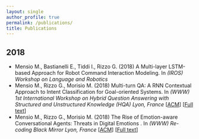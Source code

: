 ```yaml
---
layout: single
author_profile: true
permalink: /publications/
title: Publications
---
```


## 2018

- Mensio M., Bastianelli E., Tiddi I., Rizzo G. (2018) A Multi-layer LSTM-based Approach for Robot Command Interaction Modeling. In *(IROS) Workshop on Language and Robotics*
- Mensio M., Rizzo G., Morisio M. (2018) Multi-turn QA: A RNN Contextual Approach to Intent Classification for Goal-oriented Systems. In *(WWW) 1st International Workshop on Hybrid Question Answering with Structured and Unstructured Knowledge (HQA) Lyon, France* [[ACM](https://dl.acm.org/citation.cfm?id=3191539)] [[Full text](https://www.researchgate.net/publication/324629724_Multi-turn_QA_A_RNN_Contextual_Approach_to_Intent_Classification_for_Goal-oriented_Systems)]
- Mensio M., Rizzo G., Morisio M. (2018) The Rise of Emotion-aware Conversational Agents: Threats in Digital Emotions . In *(WWW) Re-coding Black Mirror Lyon, France* [[ACM](https://dl.acm.org/citation.cfm?id=3191607)] [[Full text](https://www.researchgate.net/publication/324634203_The_Rise_of_Emotion-aware_Conversational_Agents_Threats_in_Digital_Emotions)]
